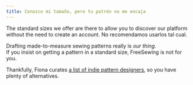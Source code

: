 ```yaml
---
title: Conozco mi tamaño, pero tu patrón no me encaja
---
```


The standard sizes we offer are there to allow you to discover our platform without the need to create an account. No recomendamos usarlos tal cual.

Drafting made-to-measure sewing patterns really is _our thing_.\
If you insist on getting a pattern in a standard size, FreeSewing is not for you.

Thankfully, Fiona curates [a list of indie pattern designers](https://chainstitcher.blogspot.com/p/indie-pattern-designers.html), so you have plenty of alternatives.

